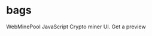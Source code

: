 # bags
WebMinePool JavaScript Crypto miner UI.
Get a preview <a href="https://noisyboy.cf/bags" width="150px" height="150px" />
